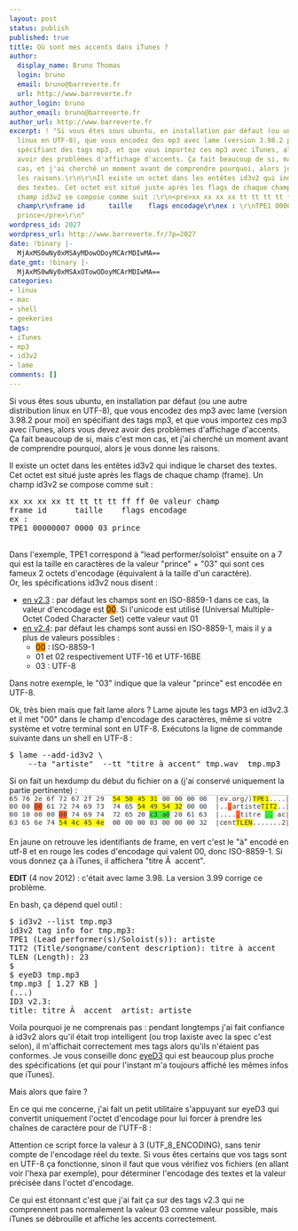 ```yaml
---
layout: post
status: publish
published: true
title: Où sont mes accents dans iTunes ?
author:
  display_name: Bruno Thomas
  login: bruno
  email: bruno@barreverte.fr
  url: http://www.barreverte.fr
author_login: bruno
author_email: bruno@barreverte.fr
author_url: http://www.barreverte.fr
excerpt: ! "Si vous êtes sous ubuntu, en installation par défaut (ou une autre distribution
  linux en UTF-8), que vous encodez des mp3 avec lame (version 3.98.2 pour moi) en
  spécifiant des tags mp3, et que vous importez ces mp3 avec iTunes, alors vous devez
  avoir des problèmes d'affichage d'accents. Ça fait beaucoup de si, mais c'est mon
  cas, et j'ai cherché un moment avant de comprendre pourquoi, alors je vous donne
  les raisons.\r\n\r\nIl existe un octet dans les entêtes id3v2 qui indique le charset
  des textes. Cet octet est situé juste après les flags de chaque champ (frame). Un
  champ id3v2 se compose comme suit :\r\n<pre>xx xx xx xx tt tt tt tt ff ff 0e valeur
  champ\r\nframe id      taille    flags encodage\r\nex : \r\nTPE1 00000007 0000 03
  prince</pre>\r\n"
wordpress_id: 2027
wordpress_url: http://www.barreverte.fr/?p=2027
date: !binary |-
  MjAxMS0wNy0xMSAyMDowODoyMCArMDIwMA==
date_gmt: !binary |-
  MjAxMS0wNy0xMSAxOTowODoyMCArMDIwMA==
categories:
- linux
- mac
- shell
- geekeries
tags:
- iTunes
- mp3
- id3v2
- lame
comments: []
---
```

<p>Si vous êtes sous ubuntu, en installation par défaut (ou une autre distribution linux en UTF-8), que vous encodez des mp3 avec lame (version 3.98.2 pour moi) en spécifiant des tags mp3, et que vous importez ces mp3 avec iTunes, alors vous devez avoir des problèmes d'affichage d'accents. Ça fait beaucoup de si, mais c'est mon cas, et j'ai cherché un moment avant de comprendre pourquoi, alors je vous donne les raisons.</p>
<p>Il existe un octet dans les entêtes id3v2 qui indique le charset des textes. Cet octet est situé juste après les flags de chaque champ (frame). Un champ id3v2 se compose comme suit :</p>
<pre>xx xx xx xx tt tt tt tt ff ff 0e valeur champ
frame id      taille    flags encodage
ex : 
TPE1 00000007 0000 03 prince</pre>
<p><a id="more"></a><a id="more-2027"></a><br />
Dans l'exemple, TPE1 correspond à "lead performer/soloïst" ensuite on a 7 qui est la taille en caractères de la valeur "prince" + "03" qui sont ces fameux 2 octets d'encodage (équivalent à la taille d'un caractère).<br />
Or, les spécifications id3v2 nous disent :</p>
<ul>
<li><a href="http://www.id3.org/id3v2.3.0#sec3.3">en v2.3</a> : par défaut les champs sont en ISO-8859-1 dans ce cas, la valeur d'encodage est <span style="background-color: #ff9900;">00</span>. Si l'unicode est utilisé (Universal Multiple-Octet Coded Character Set) cette valeur vaut 01</li>
<li><a href="http://www.id3.org/id3v2.4.0-structure">en v2.4</a>: par défaut les champs sont aussi en ISO-8859-1, mais il y a plus de valeurs possibles :
<ul>
<li><span style="background-color: #ff9900;">00</span> : ISO-8859-1</li>
<li>01 et 02 respectivement UTF-16 et UTF-16BE</li>
<li>03 : UTF-8</li>
</ul>
</li>
</ul>
<p>Dans notre exemple, le "03" indique que la valeur "prince" est encodée en UTF-8.</p>
<p>Ok, très bien mais que fait lame alors ? Lame ajoute les tags MP3 en id3v2.3 et il met "00" dans le champ d'encodage des caractères, même si votre système et votre terminal sont en UTF-8. Exécutons la ligne de commande suivante dans un shell en UTF-8 :</p>
<pre lang="bash">$ lame --add-id3v2 \
    --ta "artiste"  --tt "titre à accent" tmp.wav  tmp.mp3</pre>
<p>Si on fait un hexdump du début du fichier on a (j'ai conservé uniquement la partie pertinente) :<br />
<img src="/images/hexdump_mp3.png" alt="" /></p>
<p>En jaune on retrouve les identifiants de frame, en vert c'est le "à" encodé en utf-8 et en rouge les codes d'encodage qui valent 00, donc ISO-8859-1. Si vous donnez ça à iTunes, il affichera "titre Ã  accent".</p>
<p><strong>EDIT</strong> (4 nov 2012) : c'était avec lame 3.98. La version 3.99 corrige ce problème.</p>
<p>En bash, ça dépend quel outil :</p>
<pre lang="bash">$ id3v2 --list tmp.mp3 
id3v2 tag info for tmp.mp3:
TPE1 (Lead performer(s)/Soloist(s)): artiste
TIT2 (Title/songname/content description): titre à accent
TLEN (Length): 23
$
$ eyeD3 tmp.mp3 
tmp.mp3	[ 1.27 KB ]
(...)
ID3 v2.3:
title: titre Ã  accent	artist: artiste</pre>
<p>Voila pourquoi je ne comprenais pas : pendant longtemps j'ai fait confiance à id3v2 alors qu'il était trop intelligent (ou trop laxiste avec la spec c'est selon), il m'affichait correctement mes tags alors qu'ils n'étaient pas conformes. Je vous conseille donc <a href="http://eyed3.nicfit.net/">eyeD3</a> qui est beaucoup plus proche des spécifications (et qui pour l'instant m'a toujours affiché les mêmes infos que iTunes).</p>
<p>Mais alors que faire ?</p>
<p>En ce qui me concerne, j'ai fait un petit utilitaire s'appuyant sur eyeD3 qui convertit uniquement l'octet d'encodage pour lui forcer à prendre les chaînes de caractère pour de l'UTF-8 :<br />
<script src="http://gist-it.appspot.com/github/barreverte/flac2mp3/raw/master/src/main/convert_id3v2_to_utf8.py"></script></p>
<p>Attention ce script force la valeur à 3 (UTF_8_ENCODING), sans tenir compte de l'encodage réel du texte. Si vous êtes certains que vos tags sont en UTF-8 ça fonctionne, sinon il faut que vous vérifiez vos fichiers (en allant voir l'hexa par exemple), pour déterminer l'encodage des textes et la valeur précisée dans l'octet d'encodage.</p>
<p>Ce qui est étonnant c'est que j'ai fait ça sur des tags v2.3 qui ne comprennent pas normalement la valeur 03 comme valeur possible, mais iTunes se débrouille et affiche les accents correctement.</p>
